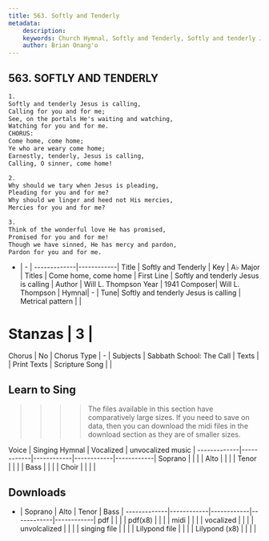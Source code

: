 ```yaml
---
title: 563. Softly and Tenderly
metadata:
    description: 
    keywords: Church Hymnal, Softly and Tenderly, Softly and tenderly Jesus is calling, Come home, come home
    author: Brian Onang'o
---
```



## 563. SOFTLY AND TENDERLY

```txt
1.
Softly and tenderly Jesus is calling, 
Calling for you and for me; 
See, on the portals He's waiting and watching,
Watching for you and for me. 
CHORUS:
Come home, come home; 
Ye who are weary come home; 
Earnestly, tenderly, Jesus is calling, 
Calling, O sinner, come home! 

2.
Why should we tary when Jesus is pleading, 
Pleading for you and for me? 
Why should we linger and heed not His mercies, 
Mercies for you and for me? 

3.
Think of the wonderful love He has promised, 
Promised for you and for me! 
Though we have sinned, He has mercy and pardon, 
Pardon for you and for me. 
```

- |   -  |
-------------|------------|
Title | Softly and Tenderly |
Key | A♭ Major |
Titles | Come home, come home |
First Line | Softly and tenderly Jesus is calling |
Author | Will L. Thompson
Year | 1941
Composer| Will L. Thompson |
Hymnal|  - |
Tune| Softly and tenderly Jesus is calling |
Metrical pattern | |
# Stanzas | 3 |
Chorus | No |
Chorus Type | - |
Subjects | Sabbath School: The Call |
Texts |  |
Print Texts | 
Scripture Song |  |
  
## Learn to Sing

>>>> The files available in this section have comparatively large sizes. If you need to save on data, then you can download the midi files in the download section as they are of smaller sizes.

Voice |  Singing Hymnal | Vocalized | unvocalized music |
-------------|------------|------------|------------|------------|
Soprano | | | |
Alto | | | |
Tenor | | | |
Bass | | | |
Choir | | | |

## Downloads

- |  Soprano | Alto | Tenor | Bass |
-------------|------------|------------|------------|------------|
pdf | | | |
pdf(x8) | | | |
midi | | | |
vocalized | | | |
unvolcalized | | | |
singing file | | | |
Lilypond file | | | |
Lilypond (x8) | | | |
  